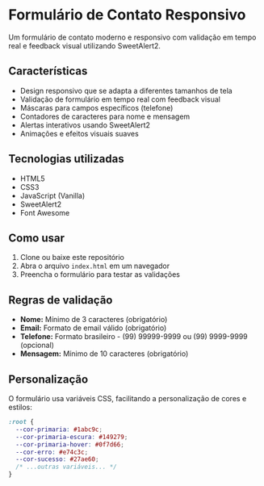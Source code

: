 # Formulário de Contato Responsivo

Um formulário de contato moderno e responsivo com validação em tempo real e feedback visual utilizando SweetAlert2.

## Características

- Design responsivo que se adapta a diferentes tamanhos de tela
- Validação de formulário em tempo real com feedback visual
- Máscaras para campos específicos (telefone)
- Contadores de caracteres para nome e mensagem
- Alertas interativos usando SweetAlert2
- Animações e efeitos visuais suaves

## Tecnologias utilizadas

- HTML5
- CSS3
- JavaScript (Vanilla)
- SweetAlert2
- Font Awesome

## Como usar

1. Clone ou baixe este repositório
2. Abra o arquivo `index.html` em um navegador
3. Preencha o formulário para testar as validações

## Regras de validação

- **Nome:** Mínimo de 3 caracteres (obrigatório)
- **Email:** Formato de email válido (obrigatório)
- **Telefone:** Formato brasileiro - (99) 99999-9999 ou (99) 9999-9999 (opcional)
- **Mensagem:** Mínimo de 10 caracteres (obrigatório)

## Personalização

O formulário usa variáveis CSS, facilitando a personalização de cores e estilos:

```css
:root {
  --cor-primaria: #1abc9c;
  --cor-primaria-escura: #149279;
  --cor-primaria-hover: #0f7d66;
  --cor-erro: #e74c3c;
  --cor-sucesso: #27ae60;
  /* ...outras variáveis... */
}
```
